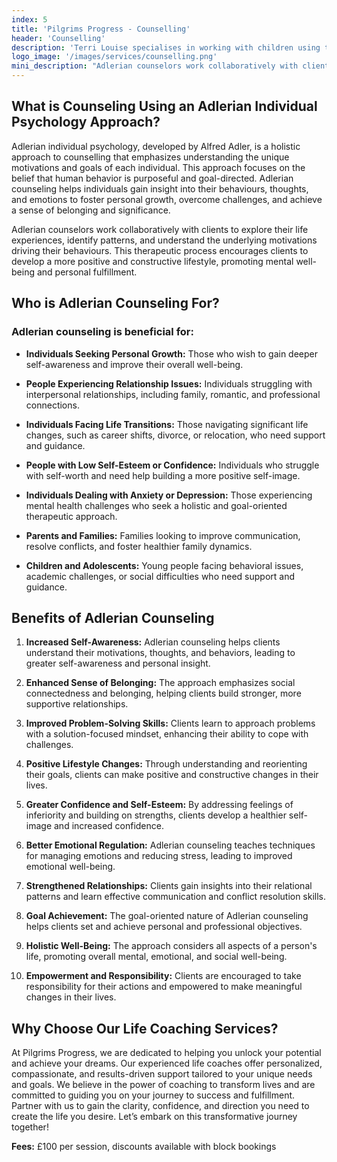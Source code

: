 ```yaml
---
index: 5
title: 'Pilgrims Progress - Counselling'
header: 'Counselling'
description: 'Terri Louise specialises in working with children using techniques to understnad their perspective of the world.'
logo_image: '/images/services/counselling.png'
mini_description: "Adlerian counselors work collaboratively with clients to explore their life experiences, identify patterns, and understand the underlying motivations driving their behaviours. This therapeutic process encourages clients to develop a more positive and constructive lifestyle, promoting mental well-being and personal fulfillment."
---
```


## What is Counseling Using an Adlerian Individual Psychology Approach?

Adlerian individual psychology, developed by Alfred Adler, is a holistic approach to counselling that emphasizes understanding the unique motivations and goals of each individual. This approach focuses on the belief that human behavior is purposeful and goal-directed. Adlerian counseling helps individuals gain insight into their behaviours, thoughts, and emotions to foster personal growth, overcome challenges, and achieve a sense of belonging and significance. 

Adlerian counselors work collaboratively with clients to explore their life experiences, identify patterns, and understand the underlying motivations driving their behaviours. This therapeutic process encourages clients to develop a more positive and constructive lifestyle, promoting mental well-being and personal fulfillment.

## Who is Adlerian Counseling For? 
### Adlerian counseling is beneficial for: 
- **Individuals Seeking Personal Growth:** Those who wish to gain deeper self-awareness and improve their overall well-being. 

- **People Experiencing Relationship Issues:** Individuals struggling with interpersonal relationships, including family, romantic, and professional connections. 

- **Individuals Facing Life Transitions:** Those navigating significant life changes, such as career shifts, divorce, or relocation, who need support and guidance. 

- **People with Low Self-Esteem or Confidence:** Individuals who struggle with self-worth and need help building a more positive self-image. 

- **Individuals Dealing with Anxiety or Depression:** Those experiencing mental health challenges who seek a holistic and goal-oriented therapeutic approach. 

- **Parents and Families:** Families looking to improve communication, resolve conflicts, and foster healthier family dynamics. 

- **Children and Adolescents:** Young people facing behavioral issues, academic challenges, or social difficulties who need support and guidance. 

## Benefits of Adlerian Counseling 
1. **Increased Self-Awareness:** Adlerian counseling helps clients understand their motivations, thoughts, and behaviors, leading to greater self-awareness and personal insight. 

2. **Enhanced Sense of Belonging:** The approach emphasizes social connectedness and belonging, helping clients build stronger, more supportive relationships. 

3. **Improved Problem-Solving Skills:** Clients learn to approach problems with a solution-focused mindset, enhancing their ability to cope with challenges. 

4. **Positive Lifestyle Changes:** Through understanding and reorienting their goals, clients can make positive and constructive changes in their lives. 

5. **Greater Confidence and Self-Esteem:** By addressing feelings of inferiority and building on strengths, clients develop a healthier self-image and increased confidence. 

6. **Better Emotional Regulation:** Adlerian counseling teaches techniques for managing emotions and reducing stress, leading to improved emotional well-being. 

7. **Strengthened Relationships:** Clients gain insights into their relational patterns and learn effective communication and conflict resolution skills. 

8. **Goal Achievement:** The goal-oriented nature of Adlerian counseling helps clients set and achieve personal and professional objectives. 

9. **Holistic Well-Being:** The approach considers all aspects of a person's life, promoting overall mental, emotional, and social well-being. 

10. **Empowerment and Responsibility:** Clients are encouraged to take responsibility for their actions and empowered to make meaningful changes in their lives. 


## Why Choose Our Life Coaching Services? 

At Pilgrims Progress, we are dedicated to helping you unlock your potential and achieve your dreams. Our experienced life coaches offer personalized, compassionate, and results-driven support tailored to your unique needs and goals. We believe in the power of coaching to transform lives and are committed to guiding you on your journey to success and fulfillment. Partner with us to gain the clarity, confidence, and direction you need to create the life you desire. Let’s embark on this transformative journey together! 

 

**Fees:** £100 per session, discounts available with block bookings 